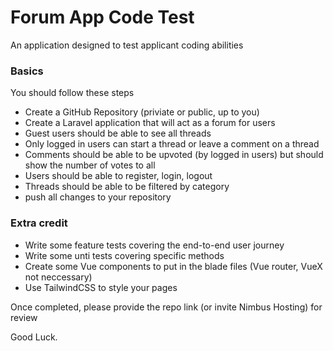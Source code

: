 # Forum App Code Test
An application designed to test applicant coding abilities

### Basics
You should follow these steps
- Create a GitHub Repository (priviate or public, up to you)
- Create a Laravel application that will act as a forum for users
- Guest users should be able to see all threads
- Only logged in users can start a thread or leave a comment on a thread
- Comments should be able to be upvoted (by logged in users) but should show the number of votes to all
- Users should be able to register, login, logout
- Threads should be able to be filtered by category
- push all changes to your repository

### Extra credit
- Write some feature tests covering the end-to-end user journey
- Write some unti tests covering specific methods
- Create some Vue components to put in the blade files (Vue router, VueX not neccessary)
- Use TailwindCSS to style your pages

Once completed, please provide the repo link (or invite Nimbus Hosting) for review

Good Luck.
